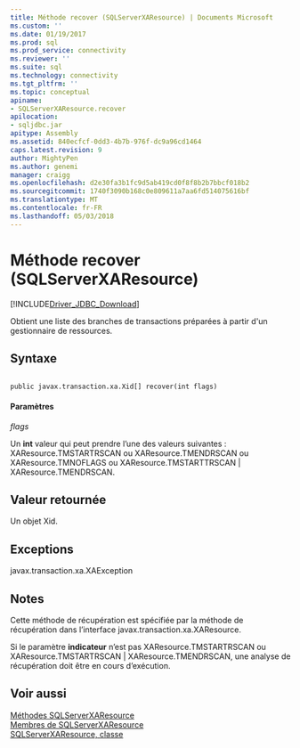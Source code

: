 ```yaml
---
title: Méthode recover (SQLServerXAResource) | Documents Microsoft
ms.custom: ''
ms.date: 01/19/2017
ms.prod: sql
ms.prod_service: connectivity
ms.reviewer: ''
ms.suite: sql
ms.technology: connectivity
ms.tgt_pltfrm: ''
ms.topic: conceptual
apiname:
- SQLServerXAResource.recover
apilocation:
- sqljdbc.jar
apitype: Assembly
ms.assetid: 840ecfcf-0dd3-4b7b-976f-dc9a96cd1464
caps.latest.revision: 9
author: MightyPen
ms.author: genemi
manager: craigg
ms.openlocfilehash: d2e30fa3b1fc9d5ab419cd0f8f8b2b7bbcf018b2
ms.sourcegitcommit: 1740f3090b168c0e809611a7aa6fd514075616bf
ms.translationtype: MT
ms.contentlocale: fr-FR
ms.lasthandoff: 05/03/2018
---
```

# <a name="recover-method-sqlserverxaresource"></a>Méthode recover (SQLServerXAResource)
[!INCLUDE[Driver_JDBC_Download](../../../includes/driver_jdbc_download.md)]

  Obtient une liste des branches de transactions préparées à partir d'un gestionnaire de ressources.  
  
## <a name="syntax"></a>Syntaxe  
  
```  
  
public javax.transaction.xa.Xid[] recover(int flags)  
```  
  
#### <a name="parameters"></a>Paramètres  
 *flags*  
  
 Un **int** valeur qui peut prendre l’une des valeurs suivantes : XAResource.TMSTARTRSCAN ou XAResource.TMENDRSCAN ou XAResource.TMNOFLAGS ou XAResource.TMSTARTTRSCAN | XAResource.TMENDRSCAN.  
  
## <a name="return-value"></a>Valeur retournée  
 Un objet Xid.  
  
## <a name="exceptions"></a>Exceptions  
 javax.transaction.xa.XAException  
  
## <a name="remarks"></a>Notes  
 Cette méthode de récupération est spécifiée par la méthode de récupération dans l’interface javax.transaction.xa.XAResource.  
  
 Si le paramètre **indicateur** n’est pas XAResource.TMSTARTRSCAN ou XAResource.TMSTARTRSCAN | XAResource.TMENDRSCAN, une analyse de récupération doit être en cours d’exécution.  
  
## <a name="see-also"></a>Voir aussi  
 [Méthodes SQLServerXAResource](../../../connect/jdbc/reference/sqlserverxaresource-methods.md)   
 [Membres de SQLServerXAResource](../../../connect/jdbc/reference/sqlserverxaresource-members.md)   
 [SQLServerXAResource, classe](../../../connect/jdbc/reference/sqlserverxaresource-class.md)  
  
  
